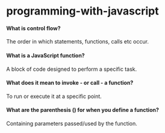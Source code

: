 # programming-with-javascript

#### What is control flow?
The order in which statements, functions, calls etc occur.

#### What is a JavaScript function?
A block of code designed to perform a specific task.

#### What does it mean to invoke - or call - a function?
To run or execute it at a specific point.

#### What are the parenthesis () for when you define a function?
Containing parameters passed/used by the function.